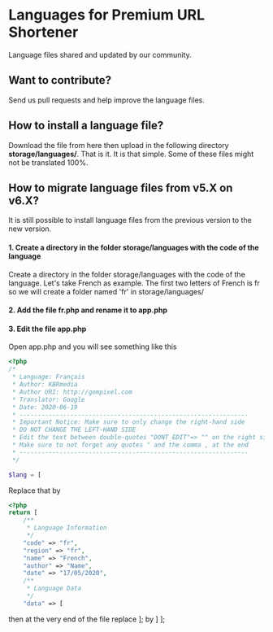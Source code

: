 Languages for Premium URL Shortener
===================================

Language files shared and updated by our community.


## Want to contribute?
Send us pull requests and help improve the language files.


## How to install a language file?

Download the file from here then upload in the following directory **storage/languages/**. That is it. It is that simple. Some of these files might not be translated 100%.

## How to migrate language files from v5.X on v6.X?

It is still possible to install language files from the previous version to the new version. 

#### 1. Create a directory in the folder storage/languages with the code of the language

Create a directory in the folder storage/languages with the code of the language. Let's take French as example. The first two letters of French is fr so we will create a folder named 'fr' in storage/languages/

#### 2. Add the file fr.php and rename it to app.php

#### 3. Edit the file app.php

Open app.php and you will see something like this
```php
<?php
/*
 * Language: Français
 * Author: KBRmedia
 * Author URI: http://gempixel.com
 * Translator: Google
 * Date: 2020-06-19
 * ---------------------------------------------------------------
 * Important Notice: Make sure to only change the right-hand side
 * DO NOT CHANGE THE LEFT-HAND SIDE
 * Edit the text between double-quotes "DONT EDIT"=> "" on the right side
 * Make sure to not forget any quotes " and the comma , at the end
 * ---------------------------------------------------------------
 */ 

$lang = [
```

Replace that by 

```php
<?php
return [
    /**
     * Language Information
     */
    "code" => "fr",
    "region" => "fr",
    "name" => "French",
    "author" => "Name",
    "date" => "17/05/2020",
    /**
     * Language Data
     */
    "data" => [
```

then at the very end of the file replace ]; by ] ];
